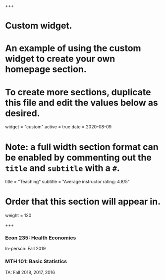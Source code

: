 +++
# Custom widget.
# An example of using the custom widget to create your own homepage section.
# To create more sections, duplicate this file and edit the values below as desired.
widget = "custom"
active = true
date = 2020-08-09

# Note: a full width section format can be enabled by commenting out the `title` and `subtitle` with a `#`.
title = "Teaching"
subtitle = "Average instructor rating: 4.8/5"

# Order that this section will appear in.
weight = 120

+++

### Econ 235: Health Economics
In-person: Fall 2019

### MTH 101: Basic Statistics
TA: Fall 2018, 2017, 2016
